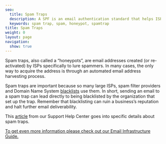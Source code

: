 ```yaml
---
seo:
  title: Spam Traps
  description: A SPF is an email authentication standard that helps ISPs better identify legitimate email senders.
  keywords: spam trap, spam, honeypot, spamtrap
title: Spam Traps
weight: 0
layout: page
navigation:
  show: true
---
```


Spam traps, also called a “honeypots”, are email addresses created (or re-activated) by ISPs specifically to lure spammers. In many cases, the only way to acquire the address is through an automated email address harvesting process.

Spam traps are important because so many large ISPs, spam filter providers and Domain Name System [blacklists]({{root_url}}/Glossary/blacklists.html) use them. In short, sending an email to a spam trap can lead directly to being blacklisted by the organization that set up the trap. Remember that blacklisting can ruin a business’s reputation and halt further email deliverability.

This [article](https://support.sendgrid.com/hc/en-us/articles/200182968) from our Support Help Center goes into specific details about spam traps.

[To get even more information please check out our Email Infrastructure Guide.](http://resources.sendgrid.com/email-infrastructure-guide/?mc=SendGrid%20Documentation)
